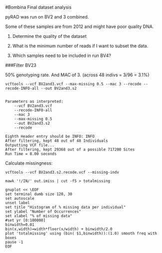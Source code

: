 #Bombina Final dataset analysis


pyRAD was run on BV2 and 3 combined. 

Some of these samples are from 2012 and might have poor quality DNA. 

1. Determine the quality of the dataset

2. What is the minimum number of reads if I want to subset the data. 

3. Which samples need to be included in run BV4?


###Filter BV23


50% genotyping rate. And MAC of 3. (across 48 indivs = 3/96 = 3.1%)

```
vcftools --vcf BV2and3.vcf --max-missing 0.5 --mac 3 --recode --recode-INFO-all --out BV2and3.s2


Parameters as interpreted:
	--vcf BV2and3.vcf
	--recode-INFO-all
	--mac 3
	--max-missing 0.5
	--out BV2and3.s2
	--recode

Eighth Header entry should be INFO: INFO    
After filtering, kept 48 out of 48 Individuals
Outputting VCF file...
After filtering, kept 29368 out of a possible 717200 Sites
Run Time = 8.00 seconds
```

Calculate missingness: 

```
vcftools --vcf BV2and3.s2.recode.vcf --missing-indv

mawk '!/IN/' out.imiss | cut -f5 > totalmissing

gnuplot << \EOF 
set terminal dumb size 120, 30
set autoscale 
unset label
set title "Histogram of % missing data per individual"
set ylabel "Number of Occurrences"
set xlabel "% of missing data"
#set yr [0:100000]
binwidth=0.01
bin(x,width)=width*floor(x/width) + binwidth/2.0
plot 'totalmissing' using (bin( $1,binwidth)):(1.0) smooth freq with boxes
pause -1
EOF
```

